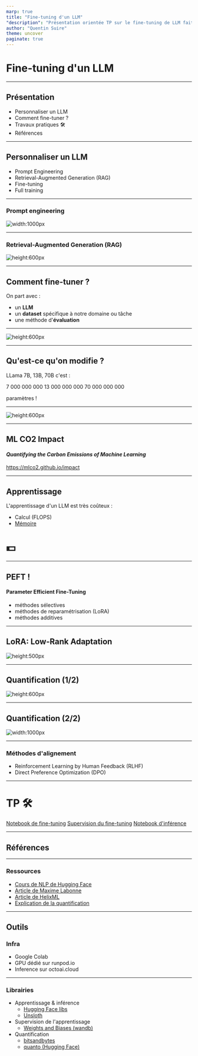 ```yaml
---
marp: true
title: "Fine-tuning d'un LLM"
"description": "Présentation orientée TP sur le fine-tuning de LLM faite pour le meetup Dat'apéro à Angers le 21/03/2024"
author: "Quentin Suire"
theme: uncover
paginate: true
---
```


<style>
section::after {
  content: attr(data-marpit-pagination) '/' attr(data-marpit-pagination-total);
}
</style>

# Fine-tuning d'un LLM

---

## Présentation

- Personnaliser un LLM
- Comment fine-tuner ?
- Travaux pratiques 🛠
- Références

---

## Personnaliser un LLM

- Prompt Engineering
- Retrieval-Augmented Generation (RAG)
- Fine-tuning
- Full training

<!-- Utiliser un RAG est très efficace. -->

<!-- Le fine-tuning n'est pas souvent la solution. -->
<!-- https://www.tidepool.so/blog/why-you-probably-dont-need-to-fine-tune-an-llm -->

---

### Prompt engineering

![width:1000px](assets/prompt-eng.png)

---

### Retrieval-Augmented Generation (RAG)

![height:600px](assets/rag-aws.jpg)

---

## Comment fine-tuner ?

On part avec :
- un **LLM**
- un **dataset** spécifique à notre domaine ou tâche
- une méthode d'**évaluation**

---

![height:600px](assets/ModalNet-21.png)

<!-- https://arxiv.org/abs/1706.03762 -->

---

## Qu'est-ce qu'on modifie ?

LLama 7B, 13B, 70B c'est :

7 000 000 000
13 000 000 000
70 000 000 000

paramètres !

---

![height:600px](assets/epoch-ml-trends.png)

<!-- Epoch, ‘Parameter, Compute and Data Trends in Machine Learning’. Published online at epochai.org. Retrieved from: https://epochai.org/data/epochdb/visualization -->

---

## ML CO2 Impact
#### *Quantifying the Carbon Emissions of Machine Learning*

https://mlco2.github.io/impact

---

## Apprentissage

L'apprentissage d'un LLM est très coûteux :
- Calcul (FLOPS)
- [Mémoire](https://huggingface.co/spaces/hf-accelerate/model-memory-usage)

# :dollar:

---

## PEFT !

#### Parameter Efficient Fine-Tuning
- méthodes sélectives
- méthodes de reparamétrisation (LoRA)
- méthodes additives

---

## LoRA: Low-Rank Adaptation

![height:500px](assets/lora.jpg)

---

## Quantification (1/2)

![height:600px](assets/tf32-Mantissa-chart-hi-res-FINAL.png)

<!-- https://blogs.nvidia.com/blog/tensorfloat-32-precision-format/ -->

---

## Quantification (2/2)

![width:1000px](assets/quant_asym.png)

<!-- https://intellabs.github.io/distiller/algo_quantization.html -->

---

### Méthodes d'alignement

- Reinforcement Learning by Human Feedback (RLHF)
- Direct Preference Optimization (DPO)

---

# TP 🛠

[Notebook de fine-tuning]()
[Supervision du fine-tuning](https://wandb.ai/qsuire/sft-hermes-2-pro-mistral-7b-metropole)
[Notebook d'inférence]()
<!-- Générateur de données -->

---

## Références

---

### Ressources

- [Cours de NLP de Hugging Face](https://huggingface.co/learn/nlp-course/chapter3/1)
- [Article de Maxime Labonne](https://mlabonne.github.io/blog/posts/Fine_Tune_Your_Own_Llama_2_Model_in_a_Colab_Notebook.html)
- [Article de HelixML](https://helixml.substack.com/p/how-we-got-fine-tuning-mistral-7b)
- [Explication de la quantification](https://huggingface.co/blog/hf-bitsandbytes-integration)

---

## Outils

### Infra
- Google Colab
- GPU dédié sur runpod.io
- Inference sur octoai.cloud

---

### Librairies

- Apprentissage & inférence
  - [Hugging Face libs](https://github.com/huggingface)
  - [Unsloth](https://github.com/unslothai/unsloth)
- Supervision de l'apprentissage
  - [Weights and Biases (wandb)](https://wandb.ai/capecape/alpaca_ft/reports/How-to-Fine-tune-an-LLM-Part-3-The-HuggingFace-Trainer--Vmlldzo1OTEyNjMy)
- Quantification
  - [bitsandbytes](https://github.com/TimDettmers/bitsandbytes)
  - [quanto (Hugging Face)](https://github.com/huggingface/quanto)

